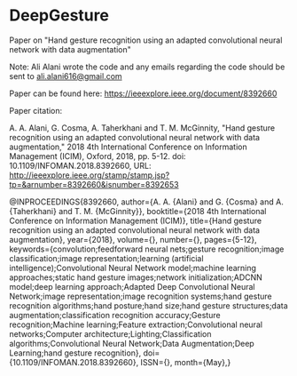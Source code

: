 # DeepGesture
 Paper on "Hand gesture recognition using an adapted convolutional neural network with data augmentation"

Note: Ali Alani wrote the code and any emails regarding the code should be sent to ali.alani616@gmail.com

 Paper can be found here: https://ieeexplore.ieee.org/document/8392660


Paper citation:

A. A. Alani, G. Cosma, A. Taherkhani and T. M. McGinnity, "Hand gesture recognition using an adapted convolutional neural network with data augmentation," 2018 4th International Conference on Information Management (ICIM), Oxford, 2018, pp. 5-12.
doi: 10.1109/INFOMAN.2018.8392660, URL: http://ieeexplore.ieee.org/stamp/stamp.jsp?tp=&arnumber=8392660&isnumber=8392653

@INPROCEEDINGS{8392660, 
author={A. A. {Alani} and G. {Cosma} and A. {Taherkhani} and T. M. {McGinnity}}, 
booktitle={2018 4th International Conference on Information Management (ICIM)}, 
title={Hand gesture recognition using an adapted convolutional neural network with data augmentation}, 
year={2018}, 
volume={}, 
number={}, 
pages={5-12}, 
keywords={convolution;feedforward neural nets;gesture recognition;image classification;image representation;learning (artificial intelligence);Convolutional Neural Network model;machine learning approaches;static hand gesture images;network initialization;ADCNN model;deep learning approach;Adapted Deep Convolutional Neural Network;image representation;image recognition systems;hand gesture recognition algorithms;hand posture;hand size;hand gesture structures;data augmentation;classification recognition accuracy;Gesture recognition;Machine learning;Feature extraction;Convolutional neural networks;Computer architecture;Lighting;Classification algorithms;Convolutional Neural Network;Data Augmentation;Deep Learning;hand gesture recognition}, 
doi={10.1109/INFOMAN.2018.8392660}, 
ISSN={}, 
month={May},}
